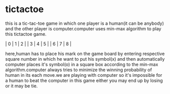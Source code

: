 # tictactoe
this is a tic-tac-toe game in which one player is a human(it can be anybody) and the other player is computer.computer uses min-max algorithm to play this tictactoe game.

 |  0  |  1  |  2 |
 |  3  |  4  |  5 |
 |  6  |  7  | 8  |
 
 here,human has to place his mark on the game board by entering respective square number in which he want to put his symbol(x) and then automatically computer places it's symbol(o) in a square box
 according to the min-max algorithm.computer always tries to minimize the winning probability of human in its each move.we are playing with computer so it's impossible for a human to beat the computer in this game either you may end up
 by losing or it may be tie.

